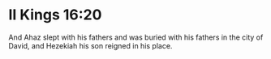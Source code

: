 # II Kings 16:20

And Ahaz slept with his fathers and was buried with his fathers in the city of David, and Hezekiah his son reigned in his place.
